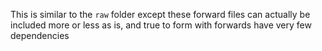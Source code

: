 This is similar to the `raw` folder except these forward
files can actually be included more or less as is, and true
to form with forwards have very few dependencies